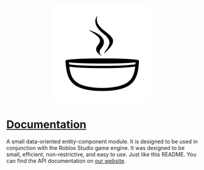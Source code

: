 <div style="text-align:center"><img src=".moonwave/static/SoupWhiteBlack.png" alt="Stew Logo" width="256" style="text-align:center"/></div>

# [Documentation](https://data-oriented-house.github.io/Stew/)

A small data-oriented entity-component module. It is designed to be used in conjunction with the Roblox Studio game engine. It was designed to be small, efficient, non-restrictive, and easy to use. Just like this README. You can find the API documentation on [our website](https://data-oriented-house.github.io/Stew/).